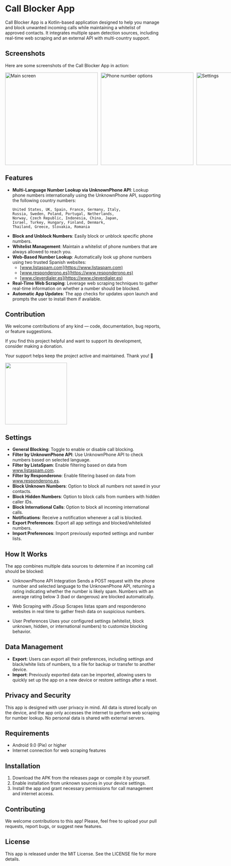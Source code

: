 # Call Blocker App

Call Blocker App is a Kotlin-based application designed to help you manage and block unwanted incoming calls while maintaining a whitelist of approved contacts. It integrates multiple spam detection sources, including real-time web scraping and an external API with multi-country support.

## Screenshots

Here are some screenshots of the Call Blocker App in action:

<div style="display: flex; gap: 10px;">
  <img src="https://i.imgur.com/YwmFXBh.jpeg" alt="Main screen" width="300">  
  <img src="https://i.imgur.com/2ezJn7k.jpeg" alt="Phone number options" width="300">  
  <img src="https://i.imgur.com/hvniKjX.jpeg" alt="Settings" width="300">  
  <img src="https://i.imgur.com/tWkV5Vk.jpeg" alt="More settings" width="300">
</div>

## Features

- **Multi-Language Number Lookup via UnknownPhone API**: Lookup phone numbers internationally using the UnknownPhone API, supporting the following country numbers:
  ```
  United States, UK, Spain, France, Germany, Italy,
  Russia, Sweden, Poland, Portugal, Netherlands,
  Norway, Czech Republic, Indonesia, China, Japan,
  Israel, Turkey, Hungary, Finland, Denmark,
  Thailand, Greece, Slovakia, Romania
  ```
- **Block and Unblock Numbers**: Easily block or unblock specific phone numbers.
- **Whitelist Management**: Maintain a whitelist of phone numbers that are always allowed to reach you.
- **Web-Based Number Lookup**: Automatically look up phone numbers using two trusted Spanish websites:
  - [www.listaspam.com](https://www.listaspam.com)
  - [www.responderono.es](https://www.responderono.es)
  - [www.cleverdialer.es](https://www.cleverdialer.es)
- **Real-Time Web Scraping**: Leverage web scraping techniques to gather real-time information on whether a number should be blocked.
- **Automatic App Updates**: The app checks for updates upon launch and prompts the user to install them if available.

## Contribution

We welcome contributions of any kind — code, documentation, bug reports, or feature suggestions.

If you find this project helpful and want to support its development, consider making a donation.

Your support helps keep the project active and maintained. Thank you! 🙌

<a target="_blank" href="https://www.buymeacoffee.com/rSiZtB3"><img style="width: 200px" src="https://i.imgur.com/KCk0bxY.png" /></a>

## Settings

- **General Blocking**: Toggle to enable or disable call blocking.
- **Filter by UnknownPhone API**: Use UnknownPhone API to check numbers based on selected language.
- **Filter by ListaSpam**: Enable filtering based on data from www.listaspam.com.
- **Filter by Responderono**: Enable filtering based on data from www.responderono.es.
- **Block Unknown Numbers**: Option to block all numbers not saved in your contacts.
- **Block Hidden Numbers**: Option to block calls from numbers with hidden caller IDs.
- **Block International Calls**: Option to block all incoming international calls.
- **Notifications**: Receive a notification whenever a call is blocked.
- **Export Preferences**: Export all app settings and blocked/whitelisted numbers.
- **Import Preferences**: Import previously exported settings and number lists.

## How It Works

The app combines multiple data sources to determine if an incoming call should be blocked:

- UnknownPhone API Integration
Sends a POST request with the phone number and selected language to the UnknownPhone API, returning a rating indicating whether the number is likely spam. Numbers with an average rating below 3 (bad or dangerous) are blocked automatically.

- Web Scraping with JSoup
Scrapes listas spam and responderono websites in real time to gather fresh data on suspicious numbers.

- User Preferences
Uses your configured settings (whitelist, block unknown, hidden, or international numbers) to customize blocking behavior.

## Data Management

- **Export**: Users can export all their preferences, including settings and black/white lists of numbers, to a file for backup or transfer to another device.
- **Import**: Previously exported data can be imported, allowing users to quickly set up the app on a new device or restore settings after a reset.

## Privacy and Security

This app is designed with user privacy in mind. All data is stored locally on the device, and the app only accesses the internet to perform web scraping for number lookup. No personal data is shared with external servers.

## Requirements

- Android 9.0 (Pie) or higher
- Internet connection for web scraping features

## Installation

1. Download the APK from the releases page or compile it by yourself.
2. Enable installation from unknown sources in your device settings.
3. Install the app and grant necessary permissions for call management and internet access.

## Contributing

We welcome contributions to this app! Please, feel free to upload your pull requests, report bugs, or suggest new features.

## License

This app is released under the MIT License. See the LICENSE file for more details.
